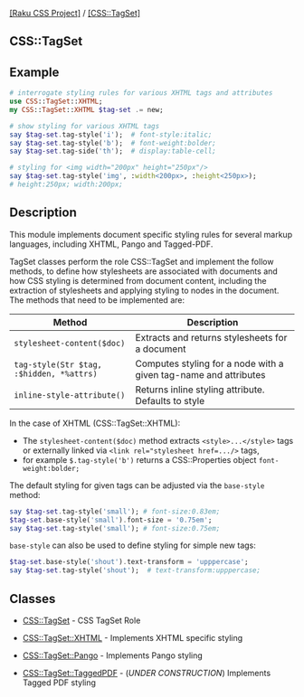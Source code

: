 
[[Raku CSS Project]](https://css-raku.github.io)
 / [[CSS::TagSet]](https://css-raku.github.io/CSS-TagSet-raku)

CSS::TagSet
---------

Example
-------
```raku
# interrogate styling rules for various XHTML tags and attributes
use CSS::TagSet::XHTML;
my CSS::TagSet::XHTML $tag-set .= new;

# show styling for various XHTML tags
say $tag-set.tag-style('i');  # font-style:italic;
say $tag-set.tag-style('b');  # font-weight:bolder;
say $tag-set.tag-side('th');  # display:table-cell;

# styling for <img width="200px" height="250px"/>
say $tag-set.tag-style('img', :width<200px>, :height<250px>);
# height:250px; width:200px;
```

Description
----------
This module implements document specific styling rules for several markup languages, including XHTML, Pango and Tagged-PDF.

TagSet classes perform the role CSS::TagSet and implement the follow methods, to
define how stylesheets are associated with documents and how CSS styling is
determined from document content, including the extraction of stylesheets
and applying styling to nodes in the document. The methods that need to
be implemented are:

Method | Description
-------|----------
`stylesheet-content($doc)` | Extracts and returns stylesheets for a document
`tag-style(Str $tag, :$hidden, *%attrs)` | Computes styling for a node with a given tag-name and attributes
`inline-style-attribute()` | Returns inline styling attribute. Defaults to style

In the case of XHTML (CSS::TagSet::XHTML):

- The `stylesheet-content($doc)` method extracts `<style>...</style>` tags or externally linked via `<link rel="stylesheet href=.../>` tags,
- for example `$.tag-style('b')` returns a CSS::Properties object `font-weight:bolder;`

The default styling for given tags can be adjusted via the `base-style` method:

```raku
say $tag-set.tag-style('small'); # font-size:0.83em;
$tag-set.base-style('small').font-size = '0.75em';
say $tag-set.tag-style('small'); # font-size:0.75em;
```

`base-style` can also be used to define styling for simple new tags:
```raku
$tag-set.base-style('shout').text-transform = 'upppercase';
say $tag-set.tag-style('shout');  # text-transform:upppercase;
```

Classes
---------
  * [CSS::TagSet](https://css-raku.github.io/CSS-TagSet-raku/CSS/TagSet) - CSS TagSet Role

  * [CSS::TagSet::XHTML](https://css-raku.github.io/CSS-TagSet-raku/CSS/TagSet/XHTML) - Implements XHTML specific styling

  * [CSS::TagSet::Pango](https://css-raku.github.io/CSS-TagSet-raku/CSS/TagSet/Pango) - Implements Pango styling

  * [CSS::TagSet::TaggedPDF](https://css-raku.github.io/CSS-TagSet-raku/CSS/TagSet/TaggedPDF) - (*UNDER CONSTRUCTION*) Implements Tagged PDF styling


